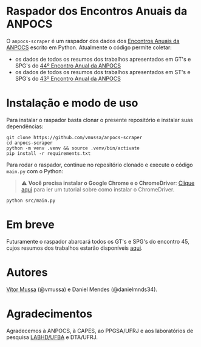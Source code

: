# Raspador dos Encontros Anuais da ANPOCS
O `anpocs-scraper` é um raspador dos dados dos [Encontros Anuais da ANPOCS](http://anpocs.com/index.php/encontros/apresentacao) escrito em Python. Atualmente o código permite coletar:
* os dados de todos os resumos dos trabalhos apresentados em GT's e SPG's do [44º Encontro Anual da ANPOCS](https://www.anpocs2020.sinteseeventos.com.br/)
* os dados de todos os resumos dos trabalhos apresentados em ST's e SPG's do [43º Encontro Anual da ANPOCS](http://anpocs.com/index.php/43-encontro-anual-2019/2750-encontros-anuais/43-encontro/2301-resumos-sts-e-spgs)

# Instalação e modo de uso
Para instalar o raspador basta clonar o presente repositório e instalar suas dependências:
```
git clone https://github.com/vmussa/anpocs-scraper
cd anpocs-scraper
python -m venv .venv && source .venv/bin/activate
pip install -r requirements.txt
```
Para rodar o raspador, continue no repositório clonado e execute o código `main.py` com o Python:
> :warning: **Você precisa instalar o Google Chrome e o ChromeDriver**: [Clique aqui](https://chromedriver.chromium.org/getting-started) para ler um tutorial sobre como instalar o ChromeDriver.
```
python src/main.py
```

# Em breve
Futuramente o raspador abarcará todos os GT's e SPG's do encontro 45, cujos resumos dos trabalhos estarão disponíveis [aqui](https://www.anpocs2021.sinteseeventos.com.br/).

# Autores
[Vítor Mussa](https://vmussa.github.io/) (@vmussa) e Daniel Mendes (@danielmnds34).

# Agradecimentos
Agradecemos à ANPOCS, à CAPES, ao PPGSA/UFRJ e aos laboratórios de pesquisa [LABHD/UFBA](http://www.labhd.ufba.br/) e DTA/UFRJ.
